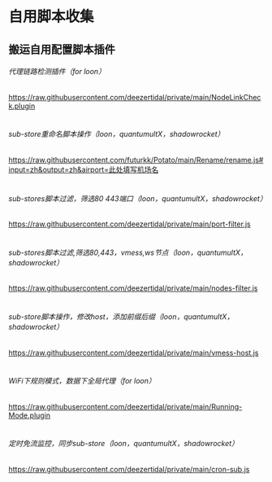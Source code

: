 # 自用脚本收集  
## 搬运自用配置脚本插件
###### 代理链路检测插件（for loon） 
https://raw.githubusercontent.com/deezertidal/private/main/NodeLinkCheck.plugin  
<br>
###### sub-store重命名脚本操作（loon，quantumultX，shadowrocket）  
https://raw.githubusercontent.com/futurkk/Potato/main/Rename/rename.js#input=zh&output=zh&airport=此处填写机场名  
<br>
###### sub-stores脚本过滤，筛选80 443端口（loon，quantumultX，shadowrocket）  
https://raw.githubusercontent.com/deezertidal/private/main/port-filter.js  
<br>
###### sub-stores脚本过滤,筛选80,443，vmess,ws节点（loon，quantumultX，shadowrocket）  
https://raw.githubusercontent.com/deezertidal/private/main/nodes-filter.js  
<br>
###### sub-store脚本操作，修改host，添加前缀后缀（loon，quantumultX，shadowrocket）  
https://raw.githubusercontent.com/deezertidal/private/main/vmess-host.js  
<br>
###### WiFi下规则模式，数据下全局代理（for loon）  
https://raw.githubusercontent.com/deezertidal/private/main/Running-Mode.plugin  
<br>
###### 定时免流监控，同步sub-store（loon，quantumultX，shadowrocket）  
https://raw.githubusercontent.com/deezertidal/private/main/cron-sub.js  
<br>
